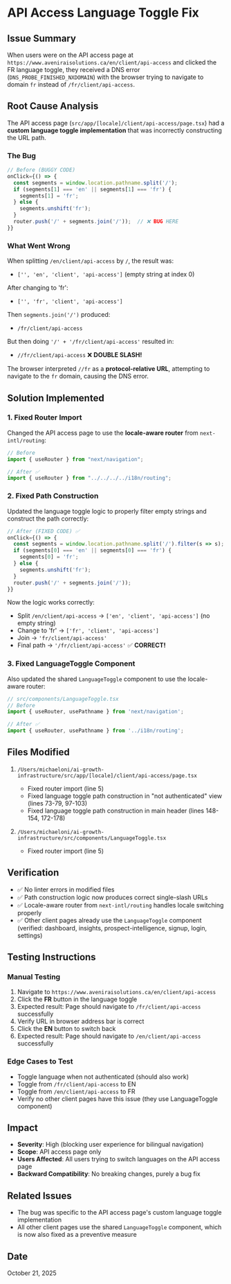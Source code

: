 # API Access Language Toggle Fix

## Issue Summary

When users were on the API access page at `https://www.aveniraisolutions.ca/en/client/api-access` and clicked the FR language toggle, they received a DNS error (`DNS_PROBE_FINISHED_NXDOMAIN`) with the browser trying to navigate to domain `fr` instead of `/fr/client/api-access`.

## Root Cause Analysis

The API access page (`src/app/[locale]/client/api-access/page.tsx`) had a **custom language toggle implementation** that was incorrectly constructing the URL path.

### The Bug

```typescript
// Before (BUGGY CODE)
onClick={() => {
  const segments = window.location.pathname.split('/');
  if (segments[1] === 'en' || segments[1] === 'fr') {
    segments[1] = 'fr';
  } else {
    segments.unshift('fr');
  }
  router.push('/' + segments.join('/'));  // ❌ BUG HERE
}}
```

### What Went Wrong

When splitting `/en/client/api-access` by `/`, the result was:
- `['', 'en', 'client', 'api-access']` (empty string at index 0)

After changing to 'fr':
- `['', 'fr', 'client', 'api-access']`

Then `segments.join('/')` produced:
- `/fr/client/api-access`

But then doing `'/' + '/fr/client/api-access'` resulted in:
- `//fr/client/api-access` ❌ **DOUBLE SLASH!**

The browser interpreted `//fr` as a **protocol-relative URL**, attempting to navigate to the `fr` domain, causing the DNS error.

## Solution Implemented

### 1. Fixed Router Import

Changed the API access page to use the **locale-aware router** from `next-intl/routing`:

```typescript
// Before
import { useRouter } from "next/navigation";

// After ✅
import { useRouter } from "../../../../i18n/routing";
```

### 2. Fixed Path Construction

Updated the language toggle logic to properly filter empty strings and construct the path correctly:

```typescript
// After (FIXED CODE) ✅
onClick={() => {
  const segments = window.location.pathname.split('/').filter(s => s); // ✅ Filter empty strings
  if (segments[0] === 'en' || segments[0] === 'fr') {
    segments[0] = 'fr';
  } else {
    segments.unshift('fr');
  }
  router.push('/' + segments.join('/'));
}}
```

Now the logic works correctly:
- Split `/en/client/api-access` → `['en', 'client', 'api-access']` (no empty string)
- Change to 'fr' → `['fr', 'client', 'api-access']`
- Join → `'fr/client/api-access'`
- Final path → `'/fr/client/api-access'` ✅ **CORRECT!**

### 3. Fixed LanguageToggle Component

Also updated the shared `LanguageToggle` component to use the locale-aware router:

```typescript
// src/components/LanguageToggle.tsx
// Before
import { useRouter, usePathname } from 'next/navigation';

// After ✅
import { useRouter, usePathname } from '../i18n/routing';
```

## Files Modified

1. `/Users/michaeloni/ai-growth-infrastructure/src/app/[locale]/client/api-access/page.tsx`
   - Fixed router import (line 5)
   - Fixed language toggle path construction in "not authenticated" view (lines 73-79, 97-103)
   - Fixed language toggle path construction in main header (lines 148-154, 172-178)

2. `/Users/michaeloni/ai-growth-infrastructure/src/components/LanguageToggle.tsx`
   - Fixed router import (line 5)

## Verification

- ✅ No linter errors in modified files
- ✅ Path construction logic now produces correct single-slash URLs
- ✅ Locale-aware router from `next-intl/routing` handles locale switching properly
- ✅ Other client pages already use the `LanguageToggle` component (verified: dashboard, insights, prospect-intelligence, signup, login, settings)

## Testing Instructions

### Manual Testing

1. Navigate to `https://www.aveniraisolutions.ca/en/client/api-access`
2. Click the **FR** button in the language toggle
3. Expected result: Page should navigate to `/fr/client/api-access` successfully
4. Verify URL in browser address bar is correct
5. Click the **EN** button to switch back
6. Expected result: Page should navigate to `/en/client/api-access` successfully

### Edge Cases to Test

- Toggle language when not authenticated (should also work)
- Toggle from `/fr/client/api-access` to EN
- Toggle from `/en/client/api-access` to FR
- Verify no other client pages have this issue (they use LanguageToggle component)

## Impact

- **Severity**: High (blocking user experience for bilingual navigation)
- **Scope**: API access page only
- **Users Affected**: All users trying to switch languages on the API access page
- **Backward Compatibility**: No breaking changes, purely a bug fix

## Related Issues

- The bug was specific to the API access page's custom language toggle implementation
- All other client pages use the shared `LanguageToggle` component, which is now also fixed as a preventive measure

## Date

October 21, 2025

